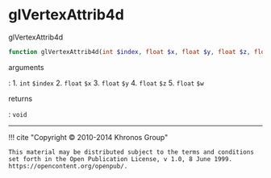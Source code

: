 # glVertexAttrib4d
glVertexAttrib4d

```php
function glVertexAttrib4d(int $index, float $x, float $y, float $z, float $w) : void
```

arguments

:    1. `int` `$index` 
    2. `float` `$x` 
    3. `float` `$y` 
    4. `float` `$z` 
    5. `float` `$w` 

returns

:    `void` 

---
     

!!! cite "Copyright © 2010-2014 Khronos Group"

    This material may be distributed subject to the terms and conditions set forth in the Open Publication License, v 1.0, 8 June 1999. https://opencontent.org/openpub/.